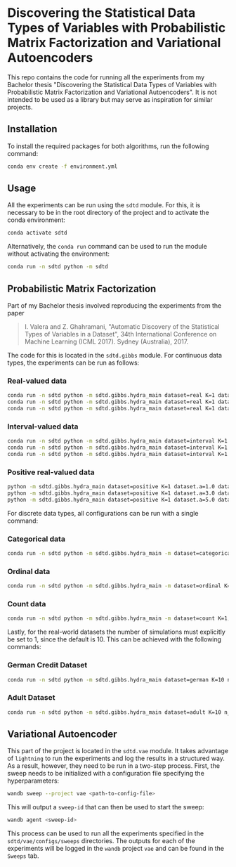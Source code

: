 # Discovering the Statistical Data Types of Variables with Probabilistic Matrix Factorization and Variational Autoencoders

This repo contains the code for running all the experiments from my Bachelor
thesis "Discovering the Statistical Data Types of Variables with Probabilistic
Matrix Factorization and Variational Autoencoders". It is not intended to be
used as a library but may serve as inspiration for similar projects.

## Installation

To install the required packages for both algorithms, run the following command:

```bash
conda env create -f environment.yml
```

## Usage

All the experiments can be run using the `sdtd` module. For this, it is necessary to be in the root directory of the project and to activate the conda environment:

```bash
conda activate sdtd
```

Alternatively, the `conda run` command can be used to run the module without activating the environment:

```bash
conda run -n sdtd python -m sdtd
```

## Probabilistic Matrix Factorization

Part of my Bachelor thesis involved reproducing the experiments from the paper

> I. Valera and Z. Ghahramani, 
> "Automatic Discovery of the Statistical Types of Variables in a Dataset", 
> 34th International Conference on Machine Learning (ICML 2017). Sydney (Australia), 2017.

The code for this is located in the `sdtd.gibbs` module. For continuous data types, the experiments can be run as follows:

### Real-valued data

```bash
conda run -n sdtd python -m sdtd.gibbs.hydra_main dataset=real K=1 dataset.loc=0 dataset.scale=10
conda run -n sdtd python -m sdtd.gibbs.hydra_main dataset=real K=1 dataset.loc=10 dataset.scale=10
conda run -n sdtd python -m sdtd.gibbs.hydra_main dataset=real K=1 dataset.loc=10 dataset.scale=100
```

### Interval-valued data

```bash
conda run -n sdtd python -m sdtd.gibbs.hydra_main dataset=interval K=1 dataset.a=0.5 dataset.b=0.5
conda run -n sdtd python -m sdtd.gibbs.hydra_main dataset=interval K=1 dataset.a=0.5 dataset.b=1.0
conda run -n sdtd python -m sdtd.gibbs.hydra_main dataset=interval K=1 dataset.a=0.5 dataset.b=3.0
```

### Positive real-valued data

```bash
python -m sdtd.gibbs.hydra_main dataset=positive K=1 dataset.a=1.0 dataset.scale=1.0
python -m sdtd.gibbs.hydra_main dataset=positive K=1 dataset.a=3.0 dataset.scale=1.0
python -m sdtd.gibbs.hydra_main dataset=positive K=1 dataset.a=5.0 dataset.scale=1.0
```

For discrete data types, all configurations can be run with a single command:

### Categorical data

```bash
conda run -n sdtd python -m sdtd.gibbs.hydra_main -m dataset=categorical K=1,2,3,4,5 dataset.n_classes=3,4,5,6,7,8,9
```

### Ordinal data

```bash
conda run -n sdtd python -m sdtd.gibbs.hydra_main -m dataset=ordinal K=1,2,3,4,5 dataset.n_classes=3,4,5,6,7,8,9
```

### Count data

```bash
conda run -n sdtd python -m sdtd.gibbs.hydra_main -m dataset=count K=1,2,3,4,5 dataset.a=2,3,4,5,6,7,8
```

Lastly, for the real-world datasets the number of simulations must explicitly be set to 1,
since the default is 10. This can be achieved with the following commands:

### German Credit Dataset

```bash
conda run -n sdtd python -m sdtd.gibbs.hydra_main dataset=german K=10 n_simulations=1
```
### Adult Dataset

```bash
conda run -n sdtd python -m sdtd.gibbs.hydra_main dataset=adult K=10 n_simulations=1
```

## Variational Autoencoder
This part of the project is located in the `sdtd.vae` module. It takes advantage of `lightning`
to run the experiments and log the results in a structured way.
As a result, however, they need to be run in a two-step process. First, the sweep needs to be
initialized with a configuration file specifying the hyperparameters:

```bash
wandb sweep --project vae <path-to-config-file>
```

This will output a `sweep-id` that can then be used to start the sweep:

```bash
wandb agent <sweep-id>
```

This process can be used to run all the experiments specified in the
`sdtd/vae/configs/sweeps` directories. The outputs for each of the experiments
will be logged in the `wandb` project `vae` and can be found in the `Sweeps`
tab.
